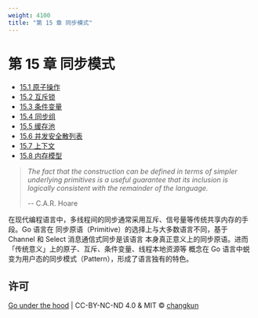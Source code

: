 ```yaml
---
weight: 4100
title: "第 15 章 同步模式"
---
```


# 第 15 章 同步模式

- [15.1 原子操作](./atomic.md)
- [15.2 互斥锁](./mutex.md)
- [15.3 条件变量](./cond.md)
- [15.4 同步组](./waitgroup.md)
- [15.5 缓存池](./pool.md)
- [15.6 并发安全散列表](./map.md)
- [15.7 上下文](./context.md)
- [15.8 内存模型](./mem.md)

> _The fact that the construction can be defined in terms of simpler underlying primitives is a useful guarantee that its inclusion is logically consistent with the remainder of the language._
>
> -- C.A.R. Hoare

在现代编程语言中，多线程间的同步通常采用互斥、信号量等传统共享内存的手段。Go 语言在
同步原语（Primitive）的选择上与大多数语言不同，基于 Channel 和 Select 消息通信式同步是该语言
本身真正意义上的同步原语。进而「传统意义」上的原子、互斥、条件变量、线程本地资源等
概念在 Go 语言中蜕变为用户态的同步模式（Pattern），形成了语言独有的特色。

## 许可

[Go under the hood](https://github.com/changkun/go-under-the-hood) | CC-BY-NC-ND 4.0 & MIT &copy; [changkun](https://changkun.de)
